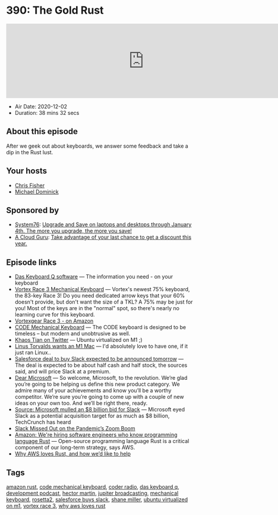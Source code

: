 # 390: The Gold Rust

<iframe src="https://player.fireside.fm/v2/MLf2ZzhC+FxmOGZeo?theme=dark" width="740" height="200" frameborder="0" scrolling="no"></iframe>

* Air Date: 2020-12-02
* Duration: 38 mins 32 secs

## About this episode

After we geek out about keyboards, we answer some feedback and take a dip in the Rust lust.

## Your hosts
* [Chris Fisher](https://coder.show/hosts/chrislas)
* [Michael Dominick](https://coder.show/hosts/michael)

## Sponsored by

  * [System76](https://system76.com/specials): [Upgrade and Save on laptops and desktops through January 4th. The more you upgrade, the more you save!](https://system76.com/specials)
  * [A Cloud Guru](https://acloudguru.com/pricing/?utm_source=jupiter&utm_medium=cpc&utm_campaign=2020_blackfriday): [Take advantage of your last chance to get a discount this year.](https://acloudguru.com/pricing/?utm_source=jupiter&utm_medium=cpc&utm_campaign=2020_blackfriday)



## Episode links

  * [Das Keyboard Q software](https://www.daskeyboard.com/technology/q-software/ "Das Keyboard Q software") — The information you need - on your keyboard
  * [Vortex Race 3 Mechanical Keyboard](https://mechanicalkeyboards.com/shop/index.php?l=product_detail&p=3917 "Vortex Race 3 Mechanical Keyboard") — Vortex's newest 75% keyboard, the 83-key Race 3! Do you need dedicated arrow keys that your 60% doesn't provide, but don't want the size of a TKL? A 75% may be just for you! Most of the keys are in the "normal" spot, so there's nearly no learning curve for this keyboard.
  * [Vortexgear Race 3 - on Amazon](https://www.amazon.com/Vortex-75-Keycaps-Mx-Blue-Aluminium/dp/B072JD9BCL "Vortexgear Race 3 - on Amazon")
  * [CODE Mechanical Keyboard](https://codekeyboards.com/ "CODE Mechanical Keyboard") — The CODE keyboard is designed to be timeless – but modern and unobtrusive as well.
  * [Khaos Tian on Twitter](https://twitter.com/KhaosT/status/1328936063990190085 "Khaos Tian on Twitter") — Ubuntu virtualized on M1 ;)
  * [Linus Torvalds wants an M1 Mac](https://www.realworldtech.com/forum/?threadid=196533&curpostid=196570 "Linus Torvalds wants an M1 Mac") — I'd absolutely love to have one, if it just ran Linux..
  * [Salesforce deal to buy Slack expected to be announced tomorrow](https://www.cnbc.com/2020/11/30/salesforce-deal-to-buy-slack-expected-to-be-announced-tomorrow.html "Salesforce deal to buy Slack expected to be announced tomorrow") — The deal is expected to be about half cash and half stock, the sources said, and will price Slack at a premium.
  * [Dear Microsoft](https://slack.com/intl/en-gb/blog/news/dear-microsoft "Dear Microsoft") — So welcome, Microsoft, to the revolution. We’re glad you’re going to be helping us define this new product category. We admire many of your achievements and know you’ll be a worthy competitor. We’re sure you’re going to come up with a couple of new ideas on your own too. And we’ll be right there, ready.
  * [Source: Microsoft mulled an $8 billion bid for Slack](https://techcrunch.com/2016/03/04/source-microsoft-mulled-an-8-billion-bid-for-slack-will-focus-on-skype-instead/ "Source: Microsoft mulled an $8 billion bid for Slack") — Microsoft eyed Slack as a potential acquisition target for as much as $8 billion, TechCrunch has heard
  * [Slack Missed Out on the Pandemic’s Zoom Boom](https://www.wsj.com/articles/slack-missed-out-on-the-pandemics-zoom-boom-leaving-it-vulnerable-11606478401 "Slack Missed Out on the Pandemic’s Zoom Boom")
  * [Amazon: We're hiring software engineers who know programming language Rust](https://www.zdnet.com/article/amazon-were-hiring-software-engineers-who-know-programming-language-rust/ "Amazon: We're hiring software engineers who know programming language Rust") — Open-source programming language Rust is a critical component of our long-term strategy, says AWS.
  * [Why AWS loves Rust, and how we’d like to help](https://aws.amazon.com/blogs/opensource/why-aws-loves-rust-and-how-wed-like-to-help/ "Why AWS loves Rust, and how we’d like to help")



## Tags

[amazon rust](https://coder.show/tags/amazon%20rust), [code mechanical keyboard](https://coder.show/tags/code%20mechanical%20keyboard), [coder radio](https://coder.show/tags/coder%20radio), [das keyboard q](https://coder.show/tags/das%20keyboard%20q), [development podcast](https://coder.show/tags/development%20podcast), [hector martin](https://coder.show/tags/hector%20martin), [jupiter broadcasting](https://coder.show/tags/jupiter%20broadcasting), [mechanical keyboard](https://coder.show/tags/mechanical%20keyboard), [rosetta2](https://coder.show/tags/rosetta2), [salesforce buys slack](https://coder.show/tags/salesforce%20buys%20slack), [shane miller](https://coder.show/tags/shane%20miller), [ubuntu virtualized on m1](https://coder.show/tags/ubuntu%20virtualized%20on%20m1), [vortex race 3](https://coder.show/tags/vortex%20race%203), [why aws loves rust](https://coder.show/tags/why%20aws%20loves%20rust)